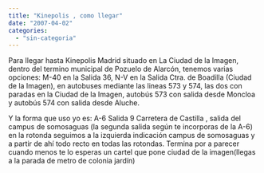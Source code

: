```yaml
---
title: "Kinepolis , como llegar"
date: "2007-04-02"
categories: 
  - "sin-categoria"
---
```


Para llegar hasta Kinepolis Madrid situado en La Ciudad de la Imagen, dentro del termino municipal de Pozuelo de Alarcón, tenemos varias opciones: M-40 en la Salida 36, N-V en la Salida Ctra. de Boadilla (Ciudad de la Imagen), en autobuses mediante las lineas 573 y 574, las dos con paradas en la Ciudad de la Imagen, autobús 573 con salida desde Moncloa y autobús 574 con salida desde Aluche.

Y la forma que uso yo es: A-6 Salida 9 Carretera de Castilla , salida del campus de somosaguas (la segunda salida según te incorporas de la A-6) en la rotonda seguimos a la izquierda indicación campus de somosaguas y a partir de ahí todo recto en todas las rotondas. Termina por a parecer cuando menos te lo esperas un cartel que pone ciudad de la imagen(llegas a la parada de metro de colonia jardín)
